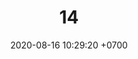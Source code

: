 ---
layout: teamCard
permalink: /team/:title.html
categories: pljmy24
maincover: /assets/logos/DFS.png
date: 2020-08-16 10:29:20 +0700
title: 14.
lugar: LN
tag: johto042024

---